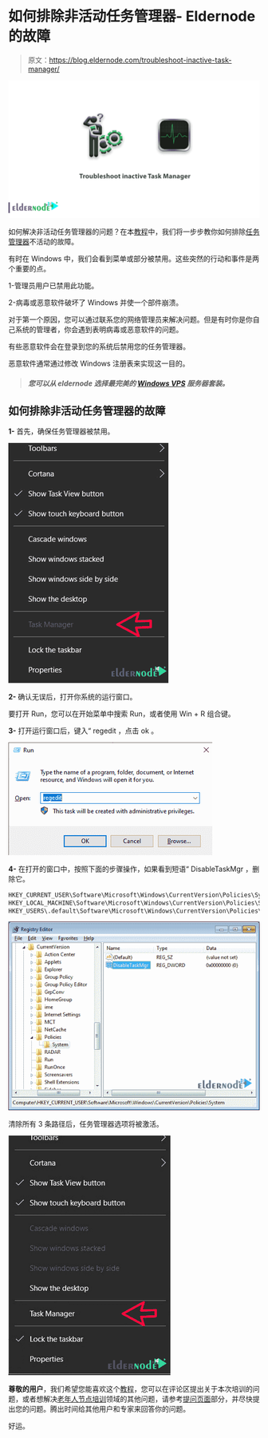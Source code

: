 # 如何排除非活动任务管理器- Eldernode 的故障

> 原文：<https://blog.eldernode.com/troubleshoot-inactive-task-manager/>

![How to Troubleshoot inactive Task Manager](img/12576cb6f3185a0439e31e13f88eeb49.png)

如何解决非活动任务管理器的问题？在本[教程](https://eldernode.com/category/tutorial/)中，我们将一步步教你如何排除[任务管理器](https://en.wikipedia.org/wiki/Task_Manager_(Windows))不活动的故障。

有时在 Windows 中，我们会看到菜单或部分被禁用。这些突然的行动和事件是两个重要的点。

1-管理员用户已禁用此功能。

2-病毒或恶意软件破坏了 Windows 并使一个部件崩溃。

对于第一个原因，您可以通过联系您的网络管理员来解决问题。但是有时你是你自己系统的管理者，你会遇到表明病毒或恶意软件的问题。

有些恶意软件会在登录到您的系统后禁用您的任务管理器。

恶意软件通常通过修改 Windows 注册表来实现这一目的。

> ##### 您可以从 eldernode 选择最完美的 [Windows VPS](https://eldernode.com/windows-vps/) 服务器套装。

## 如何排除非活动任务管理器的故障

**1-** 首先，确保任务管理器被禁用。

![How to troubleshoot inactive Task Manager-1](img/ea79dccc5750f68938f01b57d12cc087.png)

**2-** 确认无误后，打开你系统的运行窗口。

要打开 Run，您可以在开始菜单中搜索 Run，或者使用 Win + R 组合键。

**3-** 打开运行窗口后，键入“ regedit ，点击 ok 。

![How to troubleshoot inactive Task Manager-2](img/9d40a220df49b6e60aa5c79e0b4b8434.png)

**4-** 在打开的窗口中，按照下面的步骤操作，如果看到短语“ DisableTaskMgr ，删除它。

```
HKEY_CURRENT_USER\Software\Microsoft\Windows\CurrentVersion\Policies\System    HKEY_LOCAL_MACHINE\Software\Microsoft\Windows\CurrentVersion\Policies\System    HKEY_USERS\.default\Software\Microsoft\Windows\CurrentVersion\Policies\System 
```

![How to troubleshoot inactive Task Manager-3](img/d62ead6c6a738dde8a8299a6240a19a0.png)

清除所有 3 条路径后，任务管理器选项将被激活。

![How to troubleshoot inactive Task Manager-4](img/421afd9391deb664ef578f89741f56bf.png)

**尊敬的用户**，我们希望您能喜欢这个[教程](https://eldernode.com/category/tutorial/)，您可以在评论区提出关于本次培训的问题，或者想解决[老年人节点培训](https://eldernode.com/blog/)领域的其他问题，请参考[提问页面](https://eldernode.com/ask)部分，并尽快提出您的问题。腾出时间给其他用户和专家来回答你的问题。

好运。